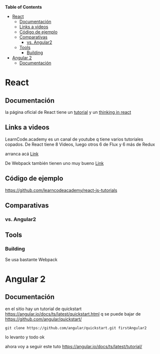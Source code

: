 **Table of Contents**

- [React](#react)
  - [Documentación](#documentaci%C3%B3n)
  - [Links a videos](#links-a-videos)
  - [Código de ejemplo](#c%C3%B3digo-de-ejemplo)
  - [Comparativas](#comparativas)
    - [vs. Angular2](#vs-angular2)
  - [Tools](#tools)
    - [Building](#building)
- [Angular 2](#angular-2)
  - [Documentación](#documentaci%C3%B3n-1)


# React
## Documentación
la página oficial de React tiene un [tutorial](https://facebook.github.io/react/docs/tutorial.html) y un [thinking in react](https://facebook.github.io/react/docs/thinking-in-react.html)

## Links a videos
LearnCode.academy es un canal de youtube q tiene varios tutoriales copados. De React tiene 8 Videos, luego otros 6 de Flux y 6 más de Redux

arranca acá [Link](https://www.youtube.com/watch?v=MhkGQAoc7bc)

De Webpack también tienen uno muy bueno [Link](https://www.youtube.com/watch?v=9kJVYpOqcVU)

## Código de ejemplo

https://github.com/learncodeacademy/react-js-tutorials

## Comparativas

### vs. Angular2

## Tools
### Building
Se usa bastante Webpack

# Angular 2
## Documentación
en el sitio hay un tutorial de quickstart
https://angular.io/docs/ts/latest/quickstart.html
q se puede bajar de https://github.com/angular/quickstart/

```
git clone https://github.com/angular/quickstart.git firstAngular2
```

lo levanto y todo ok

ahora voy a seguir este tuto
https://angular.io/docs/ts/latest/tutorial/